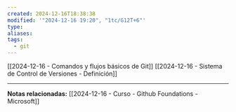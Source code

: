 ```yaml
---
created: 2024-12-16T18:38:38
modified: '"2024-12-16 19:20", "1tc/G12T+6"'
type: 
aliases: 
tags:
  - git
---
```


[[2024-12-16 - Comandos y flujos básicos de Git]]
[[2024-12-16 - Sistema de Control de Versiones - Definición]]



--- 
 **Notas relacionadas:**
[[2024-12-16 - Curso - Github Foundations - Microsoft]] 